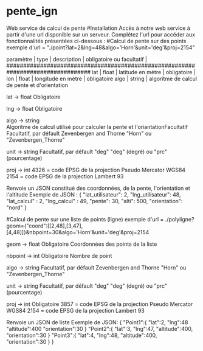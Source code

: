 # pente_ign
Web service de calcul de pente
#Installation
Accès à notre web service à partir d'une url disponible sur un serveur. Complétez l'url pour accéder aux fonctionnalités présentées ci-dessous : 
#Calcul de pente sur des points 
exemple d'url = "./point?lat=2&lng=48&algo='Horn'&unit='deg'&proj=2154"

paramètre	|	type	|	description			|	obligatoire ou facultatif	|
#################################################################################
lat			|	float	|	latitude en mètre	|	obligatoire					|
lon			|	float	|	longitude en mètre	|	obligatoire
algo		|	string	|	algoritme de calcul de pente et d'orientation

lat  -> float			Obligatoire

lng -> float			Obligatoire

algo -> string			
						Algoritme de calcul utilisé pour calculer la pente et l'oriantationFacultatif
						Facultatif, par défault Zevenbergen and Thorne
	"Horn" ou "Zevenbergen_Thorne"
	
unit -> string 			Facultatif, par défault "deg" 
	"deg" (degré) ou "prc" (pourcentage)

proj -> int 
	4326 = code EPSG de la projection Pseudo Mercator WGS84
	2154 = code EPSG de la projection Lambert 93 


Renvoie un JSON constitué des coordonnées, de la pente, l'orientation et l'altitude
Exemple de JSON : 
{
"lat_utilisateur": 2,
"lng_utilisateur": 48,
"lat_calcul" : 2,
"lng_calcul" : 49,
"pente": 30,
"alti": 500,
"orientation": "nord"
}

#Calcul de pente sur une liste de points (ligne) 
exemple d'url = ./polyligne?geom={"coord":[[2,48],[3,47],[4,48]]}&nbpoint=30&algo='Horn'&unit='deg'&proj=2154

geom -> float			Obligatoire
	Coordonnées des points de la liste


nbpoint -> int 			Obligatoire
	   Nombre de point 

algo -> string			Facultatif, par défault Zevenbergen and Thorne
	"Horn" ou "Zevenbergen_Thorne"
	
unit -> string 			Facultatif, par défault "deg" 
	"deg" (degré) ou "prc" (pourcentage)

proj -> int			Obligatoire
	3857 = code EPSG de la projection Pseudo Mercator WGS84
	2154 = code EPSG de la projection Lambert 93 

Renvoie un JSON de liste
Exemple de JSON:
{
"Point1":{
"lat":2,
"lng":48
"altitude":400
"orientation":30
}
"Point2":{
"lat":3,
"lng":47,
"altitude":400,
"orientation":30
}
"Point3":{
"lat":4,
"lng":48,
"altitude":400,
"orientation":30
}
}
